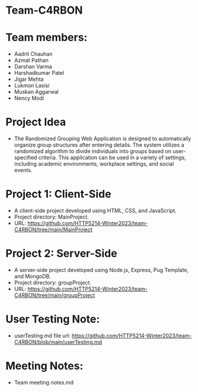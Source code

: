# Team-C4RBON
# Team members:
- Aadrit Chauhan
- Azmat Pathan
- Darshan Varma
- Harshadkumar Patel
- Jigar Mehta
- Lukmon Lasisi
- Muskan Aggarwal
- Nency Modi
# Project Idea
- The Randomized Grouping Web Application is designed to automatically organize group structures after entering details. The system utilizes a randomized algorithm to divide individuals into groups based on user-specified criteria. This application can be used in a variety of settings, including academic environments, workplace settings, and social events.
# Project 1: Client-Side
- A client-side project developed using HTML, CSS, and JavaScript.
- Project directory: MainProject.
- URL: https://github.com/HTTP5214-Winter2023/team-C4RBON/tree/main/MainProject
# Project 2: Server-Side
- A server-side project developed using Node.js, Express, Pug Template, and MongoDB.
- Project directory: groupProject.
- URL: https://github.com/HTTP5214-Winter2023/team-C4RBON/tree/main/groupProject
# User Testing Note:
- userTesting.md file url: https://github.com/HTTP5214-Winter2023/team-C4RBON/blob/main/userTesting.md
# Meeting Notes:
- Team meeting notes.md
